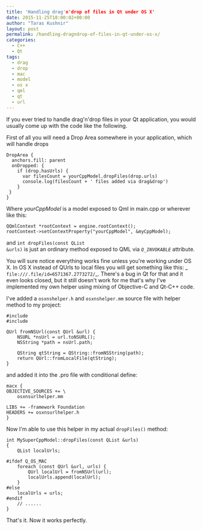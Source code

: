 ```yaml
---
title: 'Handling drag'n'drop of files in Qt under OS X'
date: 2015-11-25T18:00:02+00:00
author: "Taras Kushnir"
layout: post
permalink: /handling-dragndrop-of-files-in-qt-under-os-x/
categories:
  - C++
  - Qt
tags:
  - drag
  - drop
  - mac
  - model
  - os x
  - qml
  - qt
  - url
---
```

If you ever tried to handle drag'n'drop files in your Qt application, you would usually come up with the code like the following.
  
First of all you will need a Drop Area somewhere in your application, which will handle drops

<pre><code class="language-javascript">DropArea {
  anchors.fill: parent
  onDropped: {
    if (drop.hasUrls) {
      var filesCount = yourCppModel.dropFiles(drop.urls)
      console.log(filesCount + ' files added via drag&drop')
    }
 }
}</code></pre>

Where _yourCppModel_ is a model exposed to Qml in main.cpp or wherever like this:

<pre><code class="language-clike">QQmlContext *rootContext = engine.rootContext();
rootContext->setContextProperty("yourCppModel", &myCppModel);
</code></pre>

and <code class="language-clike">int dropFiles(const QList<QUrl> &urls)</code> is just an ordinary method exposed to QML via _`Q_INVOKABLE`_ attribute.

You will sure notice everything works fine unless you're working under OS X. In OS X instead of QUrls to local files you will get something like this: _ `file:///.file/id=6571367.2773272/`_. There's a bug in Qt for that and it even looks closed, but it still doesn't work for me that's why I've implemented my own helper using mixing of Objective-C and Qt-C++ code.

<!--more-->

I've added a `osxnshelper.h` and `osxnshelper.mm` source file with helper method to my project:

<pre><code class="language-clike">#include <Foundation/Foundation.h>
#include <QUrl>

QUrl fromNSUrl(const QUrl &url) {
    NSURL *nsUrl = url.toNSURL();
    NSString *path = nsUrl.path;

    QString qtString = QString::fromNSString(path);
    return QUrl::fromLocalFile(qtString);
}
</code></pre>

and added it into the .pro file with conditional define:

<pre><code class="language-clike">macx {
OBJECTIVE_SOURCES += \
    osxnsurlhelper.mm

LIBS += -framework Foundation
HEADERS += osxnsurlhelper.h
}
</code></pre>

Now I'm able to use this helper in my actual `dropFiles()` method:

<pre><code class="language-clike">int MySuperCppModel::dropFiles(const QList<QString> &urls)
{
    QList<QString> localUrls;

#ifdef Q_OS_MAC
    foreach (const QUrl &url, urls) {
        QUrl localUrl = fromNSUrl(url);
        localUrls.append(localUrl);
    }
#else
    localUrls = urls;
#endif
    // ......
}
</code></pre>

That's it. Now it works perfectly.